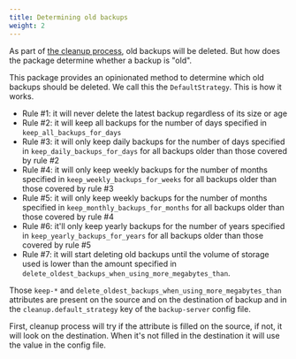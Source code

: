 ```yaml
---
title: Determining old backups
weight: 2
---
```


As part of [the cleanup process](/docs/laravel-backup-server/v1/cleaning-up-backups/the-cleanup-process), old backups will be deleted. But how does the package determine whether a backup is "old".

This package provides an opinionated method to determine which old backups should be deleted. We call this the `DefaultStrategy`. This is how it works.

- Rule #1: it will never delete the latest backup regardless of its size or age
- Rule #2: it will keep all backups for the number of days specified in `keep_all_backups_for_days`
- Rule #3: it will only keep daily backups for the number of days specified in `keep_daily_backups_for_days` for all backups older than those covered by rule #2
- Rule #4: it will only keep weekly backups for the number of months specified in `keep_weekly_backups_for_weeks` for all backups older than those covered by rule #3
- Rule #5: it will only keep weekly backups for the number of months specified in `keep_monthly_backups_for_months` for all backups older than those covered by rule #4
- Rule #6: it'll only keep yearly backups for the number of years specified in `keep_yearly_backups_for_years` for all backups older than those covered by rule #5
- Rule #7: it will start deleting old backups until the volume of storage used is lower than the amount specified in `delete_oldest_backups_when_using_more_megabytes_than`.

Those `keep-*` and `delete_oldest_backups_when_using_more_megabytes_than` attributes are present on the source and on the destination of backup and in the `cleanup.default_strategy` key of the `backup-server` config file.

First, cleanup process will try if the attribute is filled on the source, if not, it will look on the destination. When it's not filled in the destination it will use the value in the config file. 
